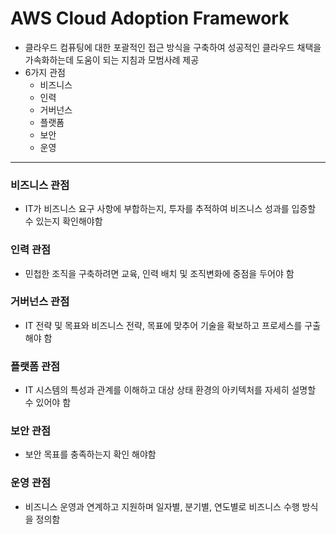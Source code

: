 # AWS Cloud Adoption Framework

- 클라우드 컴퓨팅에 대한 포괄적인 접근 방식을 구축하여 성공적인 클라우드 채택을 가속화하는데 도움이 되는 지침과 모범사례 제공
- 6가지 관점
    - 비즈니스
    - 인력
    - 거버넌스
    - 플랫폼
    - 보안
    - 운영

---

### 비즈니스 관점

- IT가 비즈니스 요구 사항에 부합하는지, 투자를 추적하여 비즈니스 성과를 입증할 수 있는지 확인해야함

### 인력 관점

- 민첩한 조직을 구축하려면 교육, 인력 배치 및 조직변화에  중점을 두어야 함

### 거버넌스 관점

- IT 전략 및 목표와 비즈니스 전략, 목표에 맞추어 기술을 확보하고 프로세스를 구출해야 함

### 플랫폼 관점

- IT 시스템의 특성과 관계를 이해하고 대상 상태 환경의 아키텍처를 자세히 설명할 수 있어야 함

### 보안 관점

- 보안 목표를 충족하는지 확인 해야함

### 운영 관점

- 비즈니스 운영과 연계하고 지원하며 일자별, 분기별, 연도별로 비즈니스 수행 방식을 정의함
